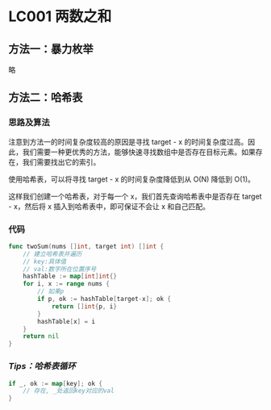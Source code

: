 # LC001 两数之和

## 方法一：暴力枚举

略

## 方法二：哈希表

### 思路及算法

注意到方法一的时间复杂度较高的原因是寻找 target - x 的时间复杂度过高。因此，我们需要一种更优秀的方法，能够快速寻找数组中是否存在目标元素。如果存在，我们需要找出它的索引。

使用哈希表，可以将寻找 target - x 的时间复杂度降低到从 O(N) 降低到 O(1)。

这样我们创建一个哈希表，对于每一个 x，我们首先查询哈希表中是否存在 target - x，然后将 x 插入到哈希表中，即可保证不会让 x 和自己匹配。

### 代码

```go
func twoSum(nums []int, target int) []int {
  	// 建立哈希表并遍历
  	// key:具体值
  	// val:数字所在位置序号
    hashTable := map[int]int{}
    for i, x := range nums {
      	// 如果p
        if p, ok := hashTable[target-x]; ok {
            return []int{p, i}
        }
        hashTable[x] = i
    }
    return nil
}
```

### *Tips：哈希表循环*

```go
if _, ok := map[key]; ok {
    // 存在, _处返回key对应的val
}
```

